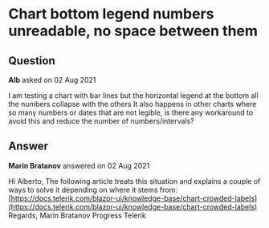 # Chart bottom legend numbers unreadable, no space between them

## Question

**Alb** asked on 02 Aug 2021

I am testing a chart with bar lines but the horizontal legend at the bottom all the numbers collapse with the others It also happens in other charts where so many numbers or dates that are not legible, is there any workaround to avoid this and reduce the number of numbers/intervals?

## Answer

**Marin Bratanov** answered on 02 Aug 2021

Hi Alberto, The following article treats this situation and explains a couple of ways to solve it depending on where it stems from: [https://docs.telerik.com/blazor-ui/knowledge-base/chart-crowded-labels](https://docs.telerik.com/blazor-ui/knowledge-base/chart-crowded-labels) Regards, Marin Bratanov Progress Telerik

